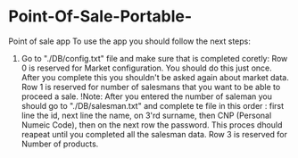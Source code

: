 # Point-Of-Sale-Portable-
Point of sale app
To use the app you should follow the next steps:
1. Go to "./DB/config.txt" file and make sure that is completed coretly:
  Row 0 is reserved for Market configuration. You should do this just once. After you complete this you shouldn't be asked again about market data.
  Row 1 is reserved for number of salesmans that you want to be able to proceed a sale.
   !Note: After you entered the number of saleman you should go to "./DB/salesman.txt" and complete te file in this order : first line the id, next line the name, on 3'rd surname, then CNP (Personal Numeic Code), then on the next row the password. This proces dhould reapeat until you completed all the salesman data.
   Row 3 is reserved for Number of products.
   
